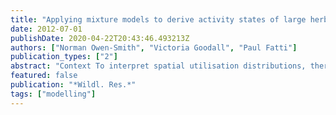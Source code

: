 ```yaml
---
title: "Applying mixture models to derive activity states of large herbivores from movement rates obtained using GPS telemetry"
date: 2012-07-01
publishDate: 2020-04-22T20:43:46.493213Z
authors: ["Norman Owen-Smith", "Victoria Goodall", "Paul Fatti"]
publication_types: ["2"]
abstract: "Context To interpret spatial utilisation distributions, there is a need to translate animal locations obtained from global positioning system (GPS) telemetry into the activities performed and, hence, benefits derived, from particular places and times of day. Derived activity patterns also reveal how animals cope in changing environmental conditions. Aim The aim of our research was to develop and test an objective, consistent and biologically faithful method for deriving activity states from movement rates between successive GPS locations. Methods The method entails fitting mixtures of component statistical distributions to the frequency distribution of hourly step displacements. Breakpoints indicating transitions between predominant movement modes were identified by fitting exponential segments. Breakpoints were incorporated as off-sets for gamma distributions, but not needed for log-normal distributions. This procedure was applied to movement data for three large grazing ungulates. Key results Models consistently distinguished four movement modes interpreted as representing resting, foraging, mixed movement and travelling activity. Breakpoints and parameter estimates were consistent among seasons and herds of each ungulate species. The exponential-segment model and both mixture models closely represented observed daily activity patterns. However, some adjustment of the derived time budgets was needed to be consistent with observations. Key conclusions Mixture models provide an objective, reliable and biologically meaningful procedure for assessing seasonal, annual and spatial variation in the activity patterns of large ungulates from GPS data. Implications The method can potentially be applied to other mobile foragers large enough to carry GPS collars."
featured: false
publication: "*Wildl. Res.*"
tags: ["modelling"]
---
```


